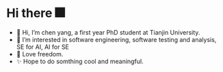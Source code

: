 # Hi there 🎆
- 🎉 Hi, I’m chen yang, a first year PhD student at Tianjin University.
- 👀 I’m interested in software engineering, software testing and analysis, SE for AI, AI for SE
- 💞️ Love freedom.
- ✨ Hope to do somthing cool and meaningful.

<!---
chenyangyc/chenyangyc is a ✨ special ✨ repository because its `README.md` (this file) appears on your GitHub profile.
You can click the Preview link to take a look at your changes.
--->
